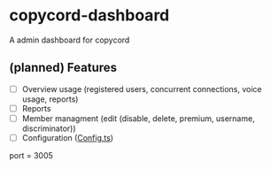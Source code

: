 # copycord-dashboard

A admin dashboard for copycord

## (planned) Features

-   [ ] Overview usage (registered users, concurrent connections, voice usage, reports)
-   [ ] Reports
-   [ ] Member managment (edit (disable, delete, premium, username, discriminator))
-   [ ] Configuration ([Config.ts](https://github.com/copycord/copycord-util/blob/master/src/util/Config.ts))

port = 3005
